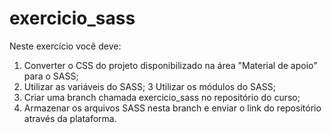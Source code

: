 # exercicio_sass

Neste exercício você deve:

1) Converter o CSS do projeto disponibilizado na área "Material de apoio" para o SASS;
2) Utilizar as variáveis do SASS;
3 Utilizar os módulos do SASS;
4) Criar uma branch chamada exercicio_sass no repositório do curso;
5) Armazenar os arquivos SASS nesta branch e enviar o link do repositório através da plataforma.